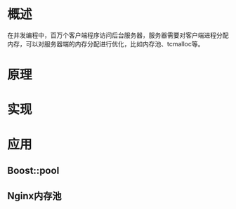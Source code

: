 # 概述

​	在并发编程中，百万个客户端程序访问后台服务器，服务器需要对客户端进程分配内存，可以对服务器端的内存分配进行优化，比如内存池、tcmalloc等。

# 原理

# 实现

# 应用

## Boost::pool

## Nginx内存池